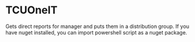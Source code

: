 # TCUOneIT
Gets direct reports for manager and puts them in a distribution group.
If you have nuget installed, you can import powershell script as a nuget package.

